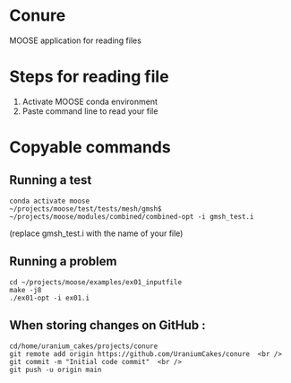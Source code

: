 # Conure
MOOSE application for reading files

# Steps for reading file 
1) Activate MOOSE conda environment
2) Paste command line to read your file
# Copyable commands 
## Running a test
```
conda activate moose  
~/projects/moose/test/tests/mesh/gmsh$ ~/projects/moose/modules/combined/combined-opt -i gmsh_test.i 
```
(replace gmsh_test.i with the name of your file) <br />

## Running a problem<br />
```
cd ~/projects/moose/examples/ex01_inputfile 
make -j8 
./ex01-opt -i ex01.i 
```
## When storing changes on GitHub : 
```
cd/home/uranium_cakes/projects/conure
git remote add origin https://github.com/UraniumCakes/conure  <br />
git commit -m "Initial code commit"  <br />
git push -u origin main
```
